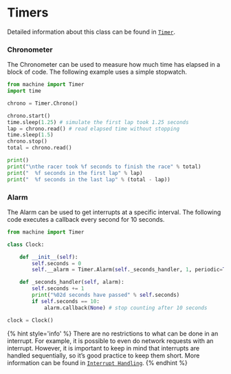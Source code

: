 # Timers
Detailed information about this class can be found in [`Timer`](/chapter/firmwareapi/pycom/machine/Timer.html).

### Chronometer
The Chronometer can be used to measure how much time has elapsed in a block of code. The following example uses a simple stopwatch.

```python
from machine import Timer
import time

chrono = Timer.Chrono()

chrono.start()
time.sleep(1.25) # simulate the first lap took 1.25 seconds
lap = chrono.read() # read elapsed time without stopping
time.sleep(1.5)
chrono.stop()
total = chrono.read()

print()
print("\nthe racer took %f seconds to finish the race" % total)
print("  %f seconds in the first lap" % lap)
print("  %f seconds in the last lap" % (total - lap))
```

### Alarm
The Alarm can be used to get interrupts at a specific interval. The following code executes a callback every second for 10 seconds.

```python
from machine import Timer

class Clock:

    def __init__(self):
        self.seconds = 0
        self.__alarm = Timer.Alarm(self._seconds_handler, 1, periodic=True)

    def _seconds_handler(self, alarm):
        self.seconds += 1
        print("%02d seconds have passed" % self.seconds)
        if self.seconds == 10:
            alarm.callback(None) # stop counting after 10 seconds

clock = Clock()
```

{% hint style='info' %}
There are no restrictions to what can be done in an interrupt. For example, it is possible to even do network requests with an interrupt. However, it is important to keep in mind that interrupts are handled sequentially, so it’s good practice to keep them short. More information can be found in [`Interrupt Handling`](/chapter/firmwareapi/notes.md).
{% endhint %}
